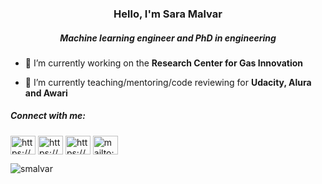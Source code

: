 <h3 align="center">Hello, I'm Sara Malvar</h2>
<h5 align="center">Machine learning engineer and PhD in engineering</h5>

<!---
<p align="left"> <img src="https://komarev.com/ghpvc/?username=smalvar&label=Profile%20views&color=0e75b6&style=flat" alt="smalvar" /> </p>
-->


- 🔭 I’m currently working on the **Research Center for Gas Innovation**

- 🌱 I’m currently teaching/mentoring/code reviewing for **Udacity, Alura and Awari**


<h5 align="left">Connect with me:</h5>
<p align="left">
<a href="https://linkedin.com/in/https://www.linkedin.com/in/saramalvar/" target="blank"><img align="center" src="https://cdn.jsdelivr.net/npm/simple-icons@3.0.1/icons/linkedin.svg" alt="https://www.linkedin.com/in/saramalvar/" height="30" width="40" /></a>
  <a href="https://github.com/smalvar" target="blank"><img align="center" src="https://www.flaticon.com/svg/static/icons/svg/25/25231.svg" alt="https://github.com/smalvar" height="30" width="40" /></a>
    <a href="https://www.instagram.com/smalvar/?hl=pt" target="blank"><img align="center" src="https://www.flaticon.com/svg/static/icons/svg/1384/1384031.svg" alt="https://www.instagram.com/smalvar/?hl=pt" height="30" width="40" /></a>
      <a href="mailto:malvar.sara@usp.br?subject=Github" target="blank"><img align="center" src="https://www.flaticon.com/svg/static/icons/svg/561/561188.svg" alt="mailto:malvar.sara@usp.br?subject=Github" height="30" width="40" /></a>
</p>


<p><img align="center" src="https://github-readme-stats.vercel.app/api/top-langs?username=smalvar&show_icons=true&locale=en&layout=compact" alt="smalvar" /></p>

